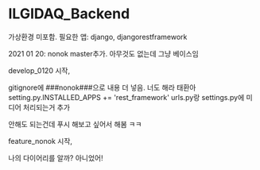 # ILGIDAQ_Backend

가상환경 미포함.
필요한 앱: django, djangorestframework


2021 01 20: nonok
master추가. 아무것도 없는데 그냥 베이스임

develop_0120 시작,

gitignore에 ###nonok###으로 내용 더 넣음. 너도 해라 태환아
setting.py.INSTALLED_APPS += 'rest_framework'
urls.py랑 settings.py에 미디어 처리되는거 추가

안해도 되는건데 푸시 해보고 싶어서 해봄 ㅋㅋ


feature_nonok 시작,

나의 다이어리를 알까?
아니었어!